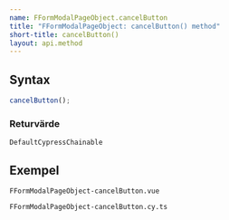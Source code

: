 ```yaml
---
name: FFormModalPageObject.cancelButton
title: "FFormModalPageObject: cancelButton() method"
short-title: cancelButton()
layout: api.method
---
```


## Syntax

```ts nocompile nolint
cancelButton();
```

### Returvärde

`DefaultCypressChainable`

## Exempel

```import static
FFormModalPageObject-cancelButton.vue
```

```import
FFormModalPageObject-cancelButton.cy.ts
```
